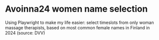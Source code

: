 # Avoinna24 women name selection
Using Playwright to make my life easier: select timeslots from only woman massage therapists, based on most common female names in Finland in 2024 (source: DVV)